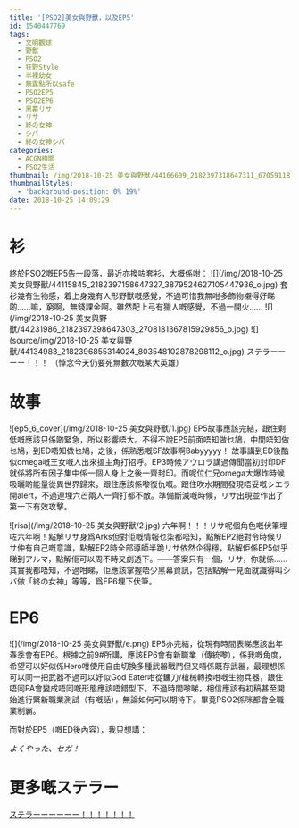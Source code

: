 ```yaml
---
title: '[PSO2]美女與野獸，以及EP5'
id: 1540447769
tags:
  - 文明觀球
  - 野獸
  - PSO2
  - 狂野Style
  - 半裸幼女
  - 無露點所以safe
  - PSO2EP5
  - PSO2EP6
  - 黑幕リサ
  - リサ
  - 終の女神
  - シバ
  - 終の女神シバ
categories:
  - ACGN相關
  - PSO2生活
thumbnail: /img/2018-10-25 美女與野獸/44166609_2182397318647311_670591188297842688_o.jpg
thumbnailStyles:
  - 'background-position: 0% 19%'
date: 2018-10-25 14:09:29
---
```


# 衫
終於PSO2嘅EP5告一段落，最近亦換咗套衫，大概係咁：
![](/img/2018-10-25 美女與野獸/44115845_2182397158647327_3879524627105447936_o.jpg)
套衫幾有生物感，着上身幾有人形野獸嘅感覺，不過可惜我無咁多飾物襯得好睇啲……嘛，窮啊，無錢課金啊。雖然配上弓有獵人嘅感覺，不過一開火……
![](/img/2018-10-25 美女與野獸/44231986_2182397398647303_2708181367815929856_o.jpg)
![](source/img/2018-10-25 美女與野獸/44134983_2182396855314024_803548102878298112_o.jpg)
ステラーーーー！！！
（悼念今天仍要死無數次嘅某大英雄）

# 故事
![ep5_6_cover](/img/2018-10-25 美女與野獸/1.jpg)
EP5故事應該完結，跟住剩低嘅應該只係啲緊急，所以影響唔大。不得不說EP5前面唔知做乜鳩，中間唔知做乜鳩，到ED唔知做乜鳩，之後，係熟悉嘅SF故事啊Babyyyyy！
故事講到ED後酷似omega嘅王女嘅人出來搵主角打招呼。EP3時候アウロラ講過傳聞當初封印DF就係將所有因子集中係一個人身上之後一齊封印。而呢位仁兄omega大爆炸時候吸曬啲能量從異世界歸來，跟住應該係嚟復仇嘅。跟住吹水期間發現唔妥嘅シエラ開alert，不過連埋六芒兩人一齊打都不敵。準備斷滅嘅時候，リサ出現並作出了第一下有效攻擊。

![risa](/img/2018-10-25 美女與野獸/2.jpg)
六年啊！！！リサ呢個角色嘅伏筆埋咗六年啊！點解リサ身爲Arks但對佢嘅情報乜柒都唔知，點解EP2絕對令時候リサ仲有自己嘅意識，點解EP2時全部導師半跪リサ依然企得穩，點解佢係EP5似乎睇到アルマ，點解佢可以周不時又劇透下。——答案只有一個，リサ，你就係……其實我都唔知，不過咁睇，佢應該掌握唔少黑幕資訊，包括點解一見面就識得叫シバ做「終の女神」等等，爲EP6埋下伏筆。

# EP6
![](/img/2018-10-25 美女與野獸/e.png)
EP5亦完結，從現有時間表睇應該出年春季會有EP6。根據之前9#所講，應該EP6會有新職業（傳統嚟），係我嘅角度，希望可以好似係Hero咁使用自由切換多種武器戰鬥但又唔係既存武器，最理想係可以同一把武器不過可以好似God Eater咁從鐮刀/槍械轉換咁嘅生物兵器，跟住唔同PA會變成唔同嘅形態應該唔錯型下。不過時間嚟睇，相信應該有初稿甚至開始進行緊新職業測試（有嘅話），無論如何可以期待下。畢竟PSO2係咪都會全職業制霸。

而對於EP5（嘅ED後內容），我只想講：

*よくやった、セガ！*

# 更多嘅ステラー
[ステラーーーーーー！！！！！！！](https://photo.tto.moe/2018-10-25-ステラー)
